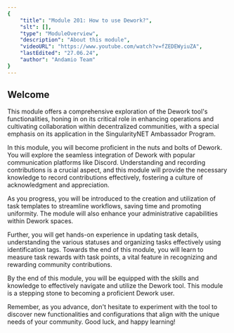 ```yaml
---
{
    "title": "Module 201: How to use Dework?",
    "slt": [],
    "type": "ModuleOverview",
    "description": "About this module",
    "videoURL": "https://www.youtube.com/watch?v=fZEDEWyiuZA",
    "lastEdited": "27.06.24",
    "author": "Andamio Team"
}
---
```


## Welcome
This module offers a comprehensive exploration of the Dework tool's functionalities, honing in on its critical role in enhancing operations and cultivating collaboration within decentralized communities, with a special emphasis on its application in the SingularityNET Ambassador Program.

In this module, you will become proficient in the nuts and bolts of Dework. You will explore the seamless integration of Dework with popular communication platforms like Discord. Understanding and recording contributions is a crucial aspect, and this module will provide the necessary knowledge to record contributions effectively, fostering a culture of acknowledgment and appreciation.

As you progress, you will be introduced to the creation and utilization of task templates to streamline workflows, saving time and promoting uniformity. The module will also enhance your administrative capabilities within Dework spaces.

Further, you will get hands-on experience in updating task details, understanding the various statuses and organizing tasks effectively using identification tags. Towards the end of this module, you will learn to measure task rewards with task points, a vital feature in recognizing and rewarding community contributions.

By the end of this module, you will be equipped with the skills and knowledge to effectively navigate and utilize the Dework tool. This module is a stepping stone to becoming a proficient Dework user.

Remember, as you advance, don't hesitate to experiment with the tool to discover new functionalities and configurations that align with the unique needs of your community. Good luck, and happy learning!